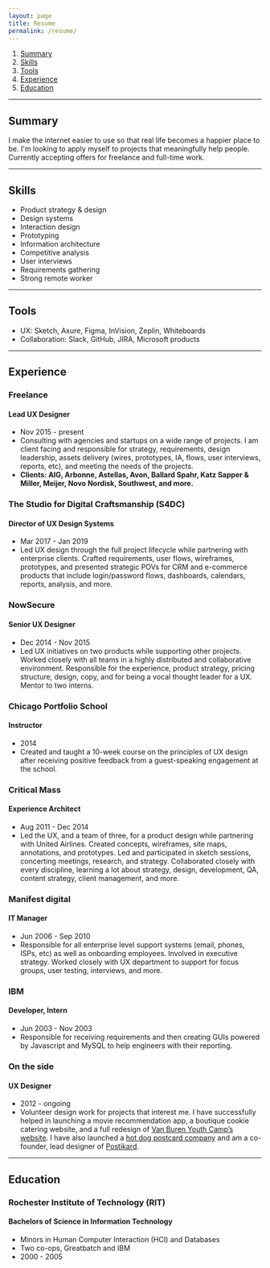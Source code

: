 ```yaml
---
layout: page
title: Resume
permalink: /resume/
---
```


1. [Summary](#summary)
2. [Skills](#skills)
3. [Tools](#tools)
4. [Experience](#experience)
5. [Education](#education)

---

## <a name="summary"></a>Summary
I make the internet easier to use so that real life becomes a happier place to be. I'm looking to apply myself to projects that meaningfully help people. Currently accepting offers for freelance and full-time work.

---

## <a name="skills"></a>Skills
- Product strategy & design
- Design systems
- Interaction design
- Prototyping
- Information architecture
- Competitive analysis
- User interviews
- Requirements gathering
- Strong remote worker

---

## <a name="tools"></a>Tools
- UX: Sketch, Axure, Figma, InVision, Zeplin, Whiteboards
- Collaboration: Slack, GitHub, JIRA, Microsoft products

---

## <a name="experience"></a>Experience

### Freelance
#### Lead UX Designer
- Nov 2015 - present
- Consulting with agencies and startups on a wide range of projects. I am client facing and responsible for strategy, requirements, design leadership, assets delivery (wires, prototypes, IA, flows, user interviews, reports, etc), and meeting the needs of the projects.
- __Clients: AIG, Arbonne, Astellas, Avon, Ballard Spahr, Katz Sapper & Miller, Meijer, Novo Nordisk, Southwest, and more.__

### The Studio for Digital Craftsmanship (S4DC)
#### Director of UX Design Systems
- Mar 2017 - Jan 2019
- Led UX design through the full project lifecycle while partnering with enterprise clients. Crafted requirements, user flows, wireframes, prototypes, and presented strategic POVs for CRM and e-commerce products that include login/password flows, dashboards, calendars, reports, analysis, and more.

### NowSecure
#### Senior UX Designer
- Dec 2014 - Nov 2015
- Led UX initiatives on two products while supporting other projects. Worked closely with all teams in a highly distributed and collaborative environment. Responsible for the experience, product strategy, pricing structure, design, copy, and for being a vocal thought leader for a UX. Mentor to two interns.

### Chicago Portfolio School
#### Instructor
- 2014
- Created and taught a 10-week course on the principles of UX design after receiving positive feedback from a guest-speaking engagement at the school.

### Critical Mass
#### Experience Architect
- Aug 2011 - Dec 2014
- Led the UX, and a team of three, for a product design while partnering with United Airlines. Created concepts, wireframes, site maps, annotations, and prototypes. Led and participated in sketch sessions, concerting meetings, research, and strategy. Collaborated closely with every discipline, learning a lot about strategy, design, development, QA, content strategy, client management, and more.

### Manifest digital
#### IT Manager
- Jun 2006 - Sep 2010
- Responsible for all enterprise level support systems (email, phones, ISPs, etc) as well as onboarding employees. Involved in executive strategy. Worked closely with UX department to support for focus groups, user testing, interviews, and more.

### IBM
#### Developer, Intern
- Jun 2003 - Nov 2003
- Responsible for receiving requirements and then creating GUIs powered by Javascript and MySQL to help engineers with their reporting.

### On the side
#### UX Designer
- 2012 - ongoing
- Volunteer design work for projects that interest me. I have successfully helped in launching a movie recommendation app, a boutique cookie catering website, and a full redesign of [Van Buren Youth Camp’s website](/vbyc/). I have also launched a [hot dog postcard company](/hahahotdogs/) and am a co-founder, lead designer of [Postikard](/postikard/).

---

## <a name="education"></a>Education

### Rochester Institute of Technology (RIT)
#### Bachelors of Science in Information Technology
- Minors in Human Computer Interaction (HCI) and Databases
- Two co-ops, Greatbatch and IBM
- 2000 - 2005
